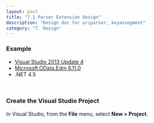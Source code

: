 ```yaml
---
layout: post
title: "7.1 Parser Extension Design"
description: "Design doc for uriparser, keyassegment"
category: "7. Design"
---
```


### Example 
 - [Visual Studio 2013 Update 4](http://go.microsoft.com/fwlink/?LinkId=517284)
 - [Microsoft.OData.Edm 6.11.0](http://www.nuget.org/packages/Microsoft.OData.Edm)
 - .NET 4.5
 <br />
 
### Create the Visual Studio Project
In Visual Studio, from the **File** menu, select **New > Project**.
